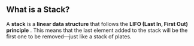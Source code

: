 ## **What is a Stack?**

A **stack** is a **linear data structure** that follows the  **LIFO (Last In, First Out) principle** . This means that the last element added to the stack will be the first one to be removed—just like a stack of plates.
